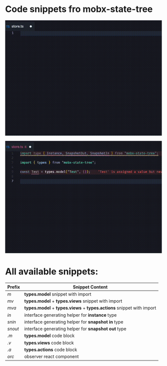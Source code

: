 # Code snippets fro mobx-state-tree  

![](/assets/snippets-test.gif)

![](/assets/type-snippet.gif)

# All available snippets:

| Prefix      | Snippet Content
| ---------   | -------------
| *m*         | **types.model** snippet with import
| *mv*        | **types.model** + **types.views** snippet with import 
| *mva*       | **types.model** + **types.views** + **types.actions** snippet with import
| *in*        | interface generating helper for **instance** type
| *snin*      | interface generating helper for **snapshot in** type
| *snout*     | interface generating helper for **snapshot out** type
| *.m*        | **types.model** code block
| *.v*        | **types.views** code block
| *.a*        | **types.actions** code block
| *orc*       | observer react component



